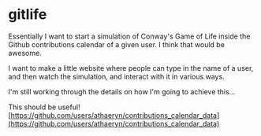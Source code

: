 gitlife
=======

Essentially I want to start a simulation of Conway's Game of Life inside the
Github contributions calendar of a given user. I think that would be awesome.

I want to make a little website where people can type in the name of a user,
and then watch the simulation, and interact with it in various ways.

I'm still working through the details on how I'm going to achieve this...

This should be useful!
[https://github.com/users/athaeryn/contributions_calendar_data](https://github.com/users/athaeryn/contributions_calendar_data)
